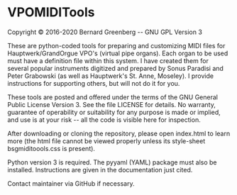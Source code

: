 # VPOMIDITools

Copyright © 2016-2020 Bernard Greenberg -- GNU GPL Version 3

These are python-coded tools for preparing and customizing MIDI files for Hauptwerk/GrandOrgue VPO's (virtual pipe organs).  Each organ to be used must have a definition file within this system. I have created them for several popular instruments digitized and prepared by Sonus Paradisi and Peter Grabowski (as well as Hauptwerk's St. Anne, Moseley).  I provide instructions for supporting others, but will not do it for you.

These tools are posted and offered under the terms of the GNU General Public License Version 3. See the file LICENSE for details. No warranty, guarantee of operability or suitability for any purpose is made or implied, and use is at your risk -- all the code is visible here for inspection.

After downloading or cloning the repository, please open index.html to learn more (the html file cannot be viewed properly unless its style-sheet bsgmiditoools.css is present).

Python version 3 is required.  The pyyaml (YAML) package must also be installed.  Instructions are given in the documentation just cited.

Contact maintainer via GitHub if necessary.
